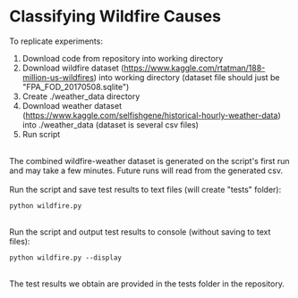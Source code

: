 # Classifying Wildfire Causes

To replicate experiments:

1. Download code from repository into working directory
2. Download wildfire dataset (https://www.kaggle.com/rtatman/188-million-us-wildfires) into working directory (dataset file should just be "FPA_FOD_20170508.sqlite")
3. Create ./weather_data directory
3. Download weather dataset (https://www.kaggle.com/selfishgene/historical-hourly-weather-data) into ./weather_data (dataset is several csv files)
4. Run script

<br />
The combined wildfire-weather dataset is generated on the script's first run and may take a few minutes. Future runs will read from the generated csv.

<br />
<br />
Run the script and save test results to text files (will create "tests" folder):

`python wildfire.py`

<br />
Run the script and output test results to console (without saving to text files):

`python wildfire.py --display`


<br />
The test results we obtain are provided in the tests folder in the repository.

